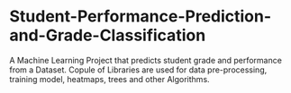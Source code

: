 # Student-Performance-Prediction-and-Grade-Classification
A Machine Learning Project that predicts student grade and performance from a Dataset. Copule of Libraries are used for data pre-processing, training model, heatmaps, trees and other Algorithms.
